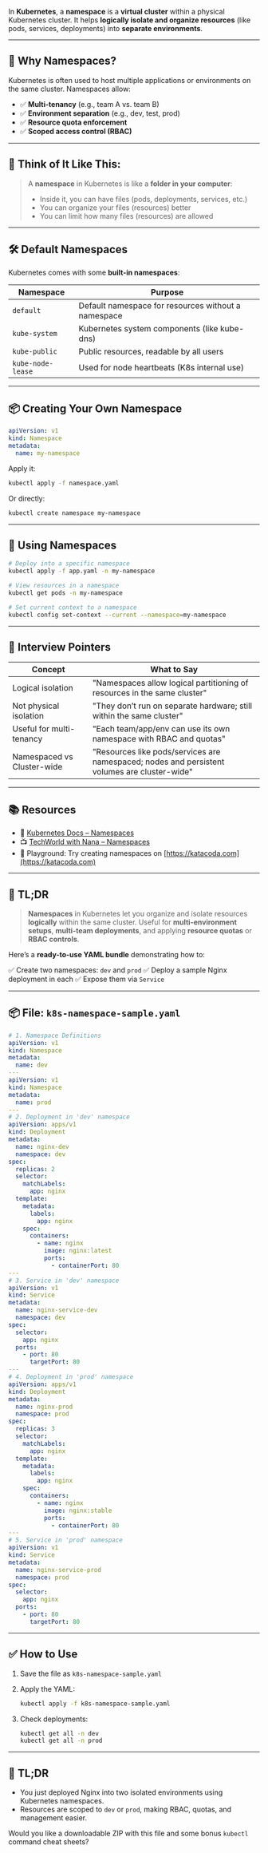 In **Kubernetes**, a **namespace** is a **virtual cluster** within a physical Kubernetes cluster. It helps **logically isolate and organize resources** (like pods, services, deployments) into **separate environments**.

---

## 🧱 Why Namespaces?

Kubernetes is often used to host multiple applications or environments on the same cluster. Namespaces allow:

* ✅ **Multi-tenancy** (e.g., team A vs. team B)
* ✅ **Environment separation** (e.g., dev, test, prod)
* ✅ **Resource quota enforcement**
* ✅ **Scoped access control (RBAC)**

---

## 🧭 Think of It Like This:

> A **namespace** in Kubernetes is like a **folder in your computer**:
>
> * Inside it, you can have files (pods, deployments, services, etc.)
> * You can organize your files (resources) better
> * You can limit how many files (resources) are allowed

---

## 🛠️ Default Namespaces

Kubernetes comes with some **built-in namespaces**:

| Namespace         | Purpose                                             |
| ----------------- | --------------------------------------------------- |
| `default`         | Default namespace for resources without a namespace |
| `kube-system`     | Kubernetes system components (like kube-dns)        |
| `kube-public`     | Public resources, readable by all users             |
| `kube-node-lease` | Used for node heartbeats (K8s internal use)         |

---

## 📦 Creating Your Own Namespace

```yaml
apiVersion: v1
kind: Namespace
metadata:
  name: my-namespace
```

Apply it:

```bash
kubectl apply -f namespace.yaml
```

Or directly:

```bash
kubectl create namespace my-namespace
```

---

## 🔁 Using Namespaces

```bash
# Deploy into a specific namespace
kubectl apply -f app.yaml -n my-namespace

# View resources in a namespace
kubectl get pods -n my-namespace

# Set current context to a namespace
kubectl config set-context --current --namespace=my-namespace
```

---

## 🧠 Interview Pointers

| Concept                    | What to Say                                                                                  |
| -------------------------- | -------------------------------------------------------------------------------------------- |
| Logical isolation          | "Namespaces allow logical partitioning of resources in the same cluster"                     |
| Not physical isolation     | "They don’t run on separate hardware; still within the same cluster"                         |
| Useful for multi-tenancy   | "Each team/app/env can use its own namespace with RBAC and quotas"                           |
| Namespaced vs Cluster-wide | "Resources like pods/services are namespaced; nodes and persistent volumes are cluster-wide" |

---

## 📚 Resources

* 📘 [Kubernetes Docs – Namespaces](https://kubernetes.io/docs/concepts/overview/working-with-objects/namespaces/)
* 📺 [TechWorld with Nana – Namespaces](https://www.youtube.com/watch?v=Zg1jE6T4tTA)
* 🧪 Playground: Try creating namespaces on [https://katacoda.com](https://katacoda.com)

---

## 🧠 TL;DR

> **Namespaces** in Kubernetes let you organize and isolate resources **logically** within the same cluster. Useful for **multi-environment setups**, **multi-team deployments**, and applying **resource quotas** or **RBAC controls**.

Here’s a **ready-to-use YAML bundle** demonstrating how to:

✅ Create two namespaces: `dev` and `prod`
✅ Deploy a sample Nginx deployment in each
✅ Expose them via `Service`

---

## 📦 File: `k8s-namespace-sample.yaml`

```yaml
# 1. Namespace Definitions
apiVersion: v1
kind: Namespace
metadata:
  name: dev
---
apiVersion: v1
kind: Namespace
metadata:
  name: prod
---
# 2. Deployment in 'dev' namespace
apiVersion: apps/v1
kind: Deployment
metadata:
  name: nginx-dev
  namespace: dev
spec:
  replicas: 2
  selector:
    matchLabels:
      app: nginx
  template:
    metadata:
      labels:
        app: nginx
    spec:
      containers:
        - name: nginx
          image: nginx:latest
          ports:
            - containerPort: 80
---
# 3. Service in 'dev' namespace
apiVersion: v1
kind: Service
metadata:
  name: nginx-service-dev
  namespace: dev
spec:
  selector:
    app: nginx
  ports:
    - port: 80
      targetPort: 80
---
# 4. Deployment in 'prod' namespace
apiVersion: apps/v1
kind: Deployment
metadata:
  name: nginx-prod
  namespace: prod
spec:
  replicas: 3
  selector:
    matchLabels:
      app: nginx
  template:
    metadata:
      labels:
        app: nginx
    spec:
      containers:
        - name: nginx
          image: nginx:stable
          ports:
            - containerPort: 80
---
# 5. Service in 'prod' namespace
apiVersion: v1
kind: Service
metadata:
  name: nginx-service-prod
  namespace: prod
spec:
  selector:
    app: nginx
  ports:
    - port: 80
      targetPort: 80
```

---

## ✅ How to Use

1. Save the file as `k8s-namespace-sample.yaml`
2. Apply the YAML:

   ```bash
   kubectl apply -f k8s-namespace-sample.yaml
   ```
3. Check deployments:

   ```bash
   kubectl get all -n dev
   kubectl get all -n prod
   ```

---

## 🧠 TL;DR

* You just deployed Nginx into two isolated environments using Kubernetes namespaces.
* Resources are scoped to `dev` or `prod`, making RBAC, quotas, and management easier.

Would you like a downloadable ZIP with this file and some bonus `kubectl` command cheat sheets?
